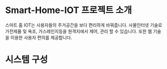 # Smart-Home-IOT 프로젝트 소개
스마트 홈 IOT는 사용자들의 주거공간을 보다 편리하게 바꿔줍니다.
사물인터넷 기술로 가전제품 및 욕조, 가스레인지등을 원격지에서 제어, 관리 할 수 있습니다.
또한 웹 기술을 이용한 사용자 편의를 제공합니다.

# 시스템 구성
